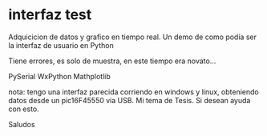 interfaz test
=============

Adquicicion de datos y grafico en tiempo real.
Un demo de como podía ser la interfaz de usuario en Python

Tiene errores, es solo de muestra, en este tiempo era novato...

PySerial
WxPython
Mathplotlib

nota: 
tengo una interfaz parecida corriendo en windows y linux, 
obteniendo datos desde un pic16F45550 via USB. Mi tema de Tesis.
Si desean ayuda con esto.

Saludos
